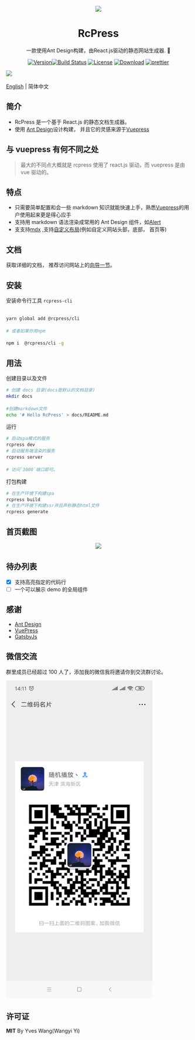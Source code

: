   <p align="center"><a href="https://www.yvescoding.com/rcpress/"><img width="100" src="https://www.yvescoding.com/rcpress/favicon.png" /></a></p>

<h1 align="center">RcPress</h1>
<p align="center">
一款使用Ant Design构建，由React.js驱动的静态网站生成器.  🎨
</p>
<p align="center">
  <a href="https://www.npmjs.com/package/@rcpress/core"><img src="https://img.shields.io/npm/v/@rcpress/core.svg" alt="Version"></a><a href="https://circleci.com/gh/YvesCoding/rcpress/tree/master"><img src="https://circleci.com/gh/YvesCoding/rcpress/tree/master.png?style=shield" alt="Build Status"></a> 
  <a href="https://www.npmjs.com/package/@rcpress/core"><img src="https://img.shields.io/npm/l/@rcpress/core.svg" alt="License"></a>
<a href="https://www.npmjs.com/package/@rcpress/core"><img src="https://img.shields.io/npm/dm/@rcpress/core.svg" alt="Download"></a>
<a href="https://github.com/YvesCoding/rcpress"><img src="https://img.shields.io/badge/code_style-prettier-ff69b4.svg?style=flat-square" alt="prettier"></a>
</p>

[![](https://github.com/wangyi7099/pictureCdn/blob/master/allPic/rcpress/screenshot-readme.png?raw=true)](https://www.yvescoding.com/rcpress/)

[English](./README.md) | 简体中文

## 简介

- RcPress 是一个基于 React.js 的静态文档生成器。
- 使用 [Ant Design](https://ant.design/)设计构建， 并且它的灵感来源于[Vuepress](https://rcpress.vuejs.org/)

## 与 vuepress 有何不同之处

> 最大的不同点大概就是 rcpress 使用了 react.js 驱动，而 vuepress 是由 vue 驱动的。

## 特点

- 只需要简单配置和会一些 markdown 知识就能快速上手，熟悉[Vuepress](https://rcpress.vuejs.org/)的用户使用起来更是得心应手
- 支持用 markdown 语法渲染成常用的 Ant Design 组件，如[Alert](https://www.yvescoding.com/rcpress/zh/guide/markdown#%E6%8F%90%E7%A4%BA%E6%A1%86%EF%BC%88alert%EF%BC%89)
- 支支持[mdx](https://github.com/mdx-js/mdx) ,支持[自定义布局](https://www.yvescoding.com/rcpress/zh/guide/theme#custom-layout)(例如自定义网站头部，底部， 首页等)

## 文档

获取详细的文档， 推荐访问网站上的[向导一节](https://www.yvescoding.com/rcpress/guide/getting-started)。

## 安装

安装命令行工具 `rcpress-cli`

```bash

yarn global add @rcpress/cli

# 或者如果你用npm

npm i  @rcpress/cli -g
```

## 用法

创建目录以及文件

```bash
# 创建 docs 目录(docs是默认的文档目录)
mkdir docs

#创建markdown文件
echo '# Hello RcPress' > docs/README.md
```

运行

```bash
# 启动spa模式的服务
rcpress dev
# 启动服务端渲染的服务
rcpress server

# 访问`3000`端口即可。
```

打包构建

```bash
# 在生产环境下构建spa
rcpress build
# 在生产环境下构建ssr并且声称静态html文件
rcpress generate
```

## 首页截图

<p align="center">
<img src="https://www.yvescoding.com/rcpress/screenshot.png" width="700" />
</p>

## 待办列表

- [x] 支持高亮指定的代码行
- [ ] 一个可以展示 demo 的全局组件

## 感谢

- [Ant Design](https://ant.design/)
- [VuePress](https://rcpress.vuejs.org/)
- [GatsbyJs](https://www.gatsbyjs.org/)

## 微信交流

群里成员已经超过 100 人了，添加我的微信我将邀请你到交流群讨论。

 <img src="https://github.com/wangyi7099/pictureCdn/blob/master/allPic/vuescroll/wx.png?raw=true" width="400" alt="Demo" style="max-width:100%;">

## 许可证

**MIT** By Yves Wang(Wangyi Yi)

